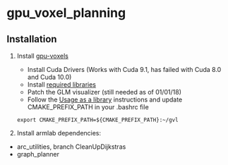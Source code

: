 # gpu_voxel_planning

## Installation


1. Install [gpu-voxels](http://www.gpu-voxels.org/documentation/)

   * Install Cuda Drivers (Works with Cuda 9.1, has failed with Cuda 8.0 and Cuda 10.0)
   * Install [required libraries](http://www.gpu-voxels.org/documentation/prerequisites/)
   * Patch the GLM visualizer (still needed as of 01/01/18)
   * Follow the [Usage as a library](http://www.gpu-voxels.org/documentation/usage-as-a-library/) instructions and update CMAKE_PREFIX_PATH in your .bashrc file
    
    `export CMAKE_PREFIX_PATH=${CMAKE_PREFIX_PATH}:~/gvl`
   
2. Install armlab dependencies: 

  * arc_utilities, branch CleanUpDijkstras
  * graph_planner
